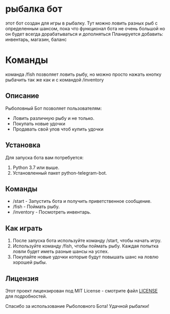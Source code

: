 # рыбалка бот
этот бот создан для игры в рыбалку.
Тут можно ловить разных рыб с определенным шансом, пока что функционал бота не очень большой но он будет всегда дорабатываться и дополняться
Планируется добавить: инвентарь, магазин, баланс
# Команды
команда /fish позволяет ловить рыбу, но можно просто нажать кнопку рыбачить так же как и с командой /inventory 


## Описание

Рыболовный Бот позволяет пользователям:
- Ловить различную рыбу и не только.
- Покупать новые удочки
- Продавать свой улов чтоб купить удочки

## Установка

Для запуска бота вам потребуется:

1. Python 3.7 или выше.
2. Установленный пакет python-telegram-bot.
   
## Команды

- /start - Запустить бота и получить приветственное сообщение.
- /fish - Поймать рыбу.
- /inventory - Посмотреть инвентарь.

## Как играть

1. После запуска бота используйте команду /start, чтобы начать игру.
2. Используйте команду /fish, чтобы поймать рыбу. Каждая попытка ловли будет иметь разные шансы на успех.
3. Покупайте новые удочки которые будут повышать шанс на ловлю хорошей рыбы.



## Лицензия

Этот проект лицензирован под MIT License - смотрите файл [LICENSE](LICENSE) для подробностей.



Спасибо за использование Рыболовного Бота! Удачной рыбалки!



   
